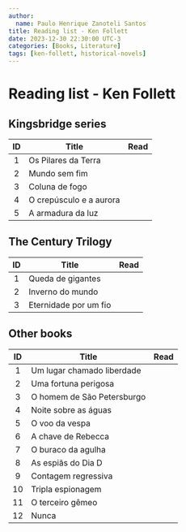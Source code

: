 ```yaml
---
author:
  name: Paulo Henrique Zanoteli Santos
title: Reading list - Ken Follett
date: 2023-12-30 22:30:00 UTC-3
categories: [Books, Literature]
tags: [ken-follett, historical-novels]
---
```


# Reading list - Ken Follett

## Kingsbridge series

| ID  | Title                   | Read |
|:---:| ----------------------- |:----:|
| 1   | Os Pilares da Terra     |      |
| 2   | Mundo sem fim           |      |
| 3   | Coluna de fogo          |      |
| 4   | O crepúsculo e a aurora |      |
| 5   | A armadura da luz       |      |

## The Century Trilogy

| ID  | Title                 | Read |
|:---:| --------------------- |:----:|
| 1   | Queda de gigantes     |      |
| 2   | Inverno do mundo      |      |
| 3   | Eternidade por um fio |      |

## Other books

| ID  | Title                      | Read |
|:---:| -------------------------- |:----:|
| 1   | Um lugar chamado liberdade |      |
| 2   | Uma fortuna perigosa       |      |
| 3   | O homem de São Petersburgo |      |
| 4   | Noite sobre as águas       |      |
| 5   | O voo da vespa             |      |
| 6   | A chave de Rebecca         |      |
| 7   | O buraco da agulha         |      |
| 8   | As espiãs do Dia D         |      |
| 9   | Contagem regressiva        |      |
| 10  | Tripla espionagem          |      |
| 11  | O terceiro gêmeo           |      |
| 12  | Nunca                      |      |
